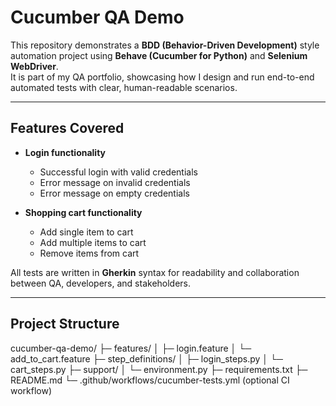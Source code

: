 # Cucumber QA Demo

This repository demonstrates a **BDD (Behavior-Driven Development)** style automation project using **Behave (Cucumber for Python)** and **Selenium WebDriver**.  
It is part of my QA portfolio, showcasing how I design and run end-to-end automated tests with clear, human-readable scenarios.

---

## Features Covered
- **Login functionality**  
  - Successful login with valid credentials  
  - Error message on invalid credentials  
  - Error message on empty credentials  

- **Shopping cart functionality**  
  - Add single item to cart  
  - Add multiple items to cart  
  - Remove items from cart  

All tests are written in **Gherkin** syntax for readability and collaboration between QA, developers, and stakeholders.

---

## Project Structure
cucumber-qa-demo/
├─ features/
│ ├─ login.feature
│ └─ add_to_cart.feature
├─ step_definitions/
│ ├─ login_steps.py
│ └─ cart_steps.py
├─ support/
│ └─ environment.py
├─ requirements.txt
├─ README.md
└─ .github/workflows/cucumber-tests.yml (optional CI workflow)
